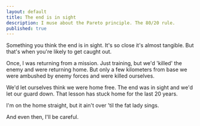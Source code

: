 ```yaml
---
layout: default
title: The end is in sight
description: I muse about the Pareto principle. The 80/20 rule.
published: true
---
```


Something you think the end is in sight. It's so close it's almost tangible. But that's when you're likely to get caught out.

Once, I was returning from a mission. Just training, but we'd 'killed' the enemy and were returning home. But only a few kilometers from base we were ambushed by enemy forces and were killed ourselves.

We'd let ourselves think we were home free. The end was in sight and we'd let our guard down. That lesson has stuck home for the last 20 years.

I'm on the home straight, but it ain't over 'til the fat lady sings.

And even then, I'll be careful.